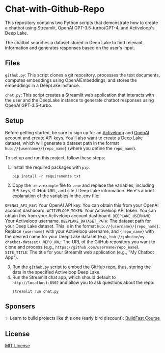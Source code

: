 # Chat-with-Github-Repo

This repository contains two Python scripts that demonstrate how to create a chatbot using Streamlit, OpenAI GPT-3.5-turbo/GPT-4, and Activeloop's Deep Lake.

The chatbot searches a dataset stored in Deep Lake to find relevant information and generates responses based on the user's input.

## Files

`github.py`: This script clones a git repository, processes the text documents, computes embeddings using OpenAIEmbeddings, and stores the embeddings in a DeepLake instance.

`chat.py`: This script creates a Streamlit web application that interacts with the user and the DeepLake instance to generate chatbot responses using OpenAI GPT-3.5-turbo.

## Setup

Before getting started, be sure to sign up for an [Activeloop](https://www.activeloop.ai/) and [OpenAI](https://openai.com/) account and create API keys. You'll also want to create a Deep Lake dataset, which will generate a dataset path in the format `hub://{username}/{repo_name}` (where you define the `repo_name`).

To set up and run this project, follow these steps:

1. Install the required packages with `pip`:
   ```
   pip install -r requirements.txt
   ```
2. Copy the `.env.example` file to `.env` and replace the variables, including API keys, GitHub URL, and site / Deep Lake information. Here's a brief explanation of the variables in the .env file:

`OPENAI_API_KEY`: Your OpenAI API key. You can obtain this from your OpenAI account dashboard.
`ACTIVELOOP_TOKEN`: Your Activeloop API token. You can obtain this from your Activeloop account dashboard.
`DEEPLAKE_USERNAME`: Your Activeloop username.
`DEEPLAKE_DATASET_PATH`: The dataset path for your Deep Lake dataset. This is in the format `hub://{username}/{repo_name}`. Replace `{username}` with your Activeloop username, and `{repo_name}` with the desired name for your Deep Lake dataset (e.g., `hub://johndoe/my-chatbot-dataset)`.
`REPO_URL`: The URL of the GitHub repository you want to clone and process (e.g., `https://github.com/username/repo_name`).
`SITE_TITLE`: The title for your Streamlit web application (e.g., "My Chatbot App").

3. Run the `github.py` script to embed the GitHub repo, thus, storing the data in the specified Activeloop Deep Lake.
4. Run the Streamlit chat app, which should default to `http://localhost:8502` and allow you to ask questions about the repo:
   ```
   streamlit run chat.py
   ```
   
## Sponsers

✨ Learn to build projects like this one (early bird discount): [BuildFast Course ](https://www.buildfastcourse.com/)

## License

[MIT License](LICENSE)



